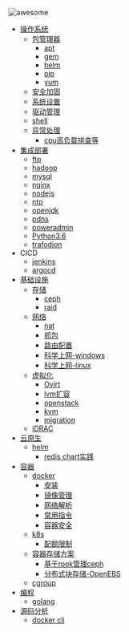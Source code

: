 ![awesome](https://img.shields.io/badge/wl-awesome-yellow "LICENSE") 
- [操作系统]()
    - [包管理器]()
        - [apt](/os/package/README.md#apt)
        - [gem](/os/package/README.md#gem)
        - [helm](/os/package/README.md#helm)
        - [pip](/os/package/README.md#pip)
        - [yum](/os/package/README.md#yum)
  - [安全加固](/os/security/README.md)
  - [系统设置](/os/settings/README.md)
  - [驱动管理](/os/driver/README.md)
  - [shell](/os/shell/README.md)
  - [异常处理]()
      - [cpu高负载排查等](/os/issue/cpu-high.md)
- [集成部署]()
  - [ftp](/deploy/README.md#deploy)
  - [hadoop](/deploy/README.md#hadoop)
  - [mysql](/deploy/mysql.md)
  - [nginx](/deploy/nginx.md)
  - [nodejs](/deploy/nodejs.md)
  - [ntp](/deploy/README.md#ntp)
  - [openjdk](/deploy/README.md#openjdk)
  - [pdns](/deploy/README.md#pdns)
  - [poweradmin](/deploy/README.md#poweradmin)
  - [Python3.6](/deploy/README.md#python36)
  - [trafodion](/deploy/README.md#trafodion)
- CICD
  - [jenkins](/cicd/jenkins.md)
  - [argocd](/cicd/argo.md)
- [基础设施](#%E5%9F%BA%E7%A1%80%E8%AE%BE%E6%96%BD)
  - [存储](#%E5%AD%98%E5%82%A8)
    - [ceph](/infrastructure/storage/ceph.md)
    - [raid](/infrastructure/storage/raid.md)
  - [网络]()
      - [nat](/infrastructure/network/nat.md)
      - [抓包](/infrastructure/network/wireshark.md)
      - [路由配置](/infrastructure/network/route.md)
      - [科学上网-windows](/infrastructure/network/proxy/windows)  
      - [科学上网-linux](/infrastructure/network/proxy/linux)
  - [虚拟化]()
    - [Ovirt](/infrastructure/virtaul/Ovirt.md)
    - [lvm扩容](/infrastructure/virtaul/vsphere.md)
    - [openstack](/infrastructure/virtaul/openstack.md)
    - [kvm](/infrastructure/virtaul/kvm.md)
    - [migration](/infrastructure/virtaul/migration.md)
  - [iDRAC](/infrastructure/virtaul/iDRAC.md)
- [云原生](https://github.com/CloudNativePartner/document)
    - [helm]()
        - [redis chart实践](https://github.com/CloudNativePartner/document)
- [容器](#%E5%AE%B9%E5%99%A8)
  - [docker]()
    - [安装](/container/docker/install.md)
    - [镜像管理](/container/docker/image.md)
    - [网络解析](/container/docker/network.md)
    - [常用指令](/container/docker/cmd.md)
    - [容器安全](/container/docker/security.md)
  - [k8s](#k8s)
    - [配额限制](/container/k8s/quota.md)
  - [容器存储方案]()
    - [基于rook管理ceph](/container/k8s/storage/rook.md)
    - [分布式块存储-OpenEBS](/container/k8s/storage/OpenEBS.md)
  - [cgroup](/container/cgroup.md)
- [编程]()
  - [golang](/program/golang.md)
- [源码分析]()
  - [docker cli](/code/docker/cli.md)

